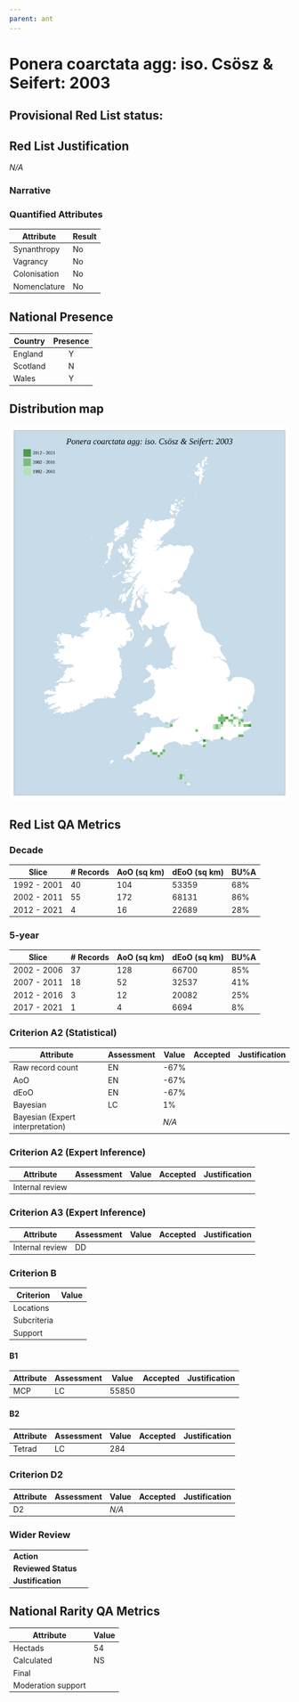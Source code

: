 ```yaml
---
parent: ant
---
```


# Ponera coarctata agg: iso. Csösz & Seifert: 2003

## Provisional Red List status: 

## Red List Justification
*N/A*
### Narrative



### Quantified Attributes
|Attribute|Result|
|---|---|
|Synanthropy|No|
|Vagrancy|No|
|Colonisation|No|
|Nomenclature|No|




## National Presence
|Country|Presence
|---|:-:|
|England|Y|
|Scotland|N|
|Wales|Y|


## Distribution map
![](../map/506.svg)

## Red List QA Metrics
### Decade
| Slice | # Records | AoO (sq km) | dEoO (sq km) |BU%A |
|---|---|---|---|---|
|1992 - 2001|40|104|53359|68%|
|2002 - 2011|55|172|68131|86%|
|2012 - 2021|4|16|22689|28%|
### 5-year
| Slice | # Records | AoO (sq km) | dEoO (sq km) |BU%A |
|---|---|---|---|---|
|2002 - 2006|37|128|66700|85%|
|2007 - 2011|18|52|32537|41%|
|2012 - 2016|3|12|20082|25%|
|2017 - 2021|1|4|6694|8%|
### Criterion A2 (Statistical)
|Attribute|Assessment|Value|Accepted|Justification
|---|---|---|---|---|
|Raw record count|EN|-67%|||
|AoO|EN|-67%|||
|dEoO|EN|-67%|||
|Bayesian|LC|1%|||
|Bayesian (Expert interpretation)||*N/A*|||
### Criterion A2 (Expert Inference)
|Attribute|Assessment|Value|Accepted|Justification
|---|---|---|---|---|
|Internal review|||||
### Criterion A3 (Expert Inference)
|Attribute|Assessment|Value|Accepted|Justification
|---|---|---|---|---|
|Internal review|DD||||
### Criterion B
|Criterion| Value|
|---|---|
|Locations||
|Subcriteria||
|Support||
#### B1
|Attribute|Assessment|Value|Accepted|Justification
|---|---|---|---|---|
|MCP|LC|55850|||
#### B2
|Attribute|Assessment|Value|Accepted|Justification
|---|---|---|---|---|
|Tetrad|LC|284|||
### Criterion D2
|Attribute|Assessment|Value|Accepted|Justification
|---|---|---|---|---|
|D2||*N/A*|||
### Wider Review
|  |  |
|---|---|
|**Action**||
|**Reviewed Status**||
|**Justification**||


## National Rarity QA Metrics
|Attribute|Value|
|---|---|
|Hectads|54|
|Calculated|NS|
|Final||
|Moderation support||


